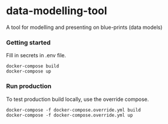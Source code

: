 # data-modelling-tool

A tool for modelling and presenting on blue-prints (data models)

### Getting started

Fill in secrets in .env file.

```
docker-compose build
docker-compose up
```

### Run production

To test production build locally, use the override compose.

```
docker-compose -f docker-compose.override.yml build
docker-compose -f docker-compose.override.yml up
```
